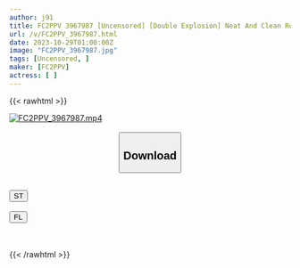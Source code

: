 ```yaml
---
author: j91
title: FC2PPV 3967987 [Uncensored] [Double Explosion] Neat And Clean Ro Cute Beauty, Small, Woman ♥ Pure Soft Body Angel. The Sensitive Vaginal Opening Is On The Verge Of Being Destroyed Many Times!
url: /v/FC2PPV_3967987.html
date: 2023-10-29T01:00:00Z
image: "FC2PPV_3967987.jpg"
tags: [Uncensored, ]
maker: [FC2PPV]
actress: [ ]
---
```



{{< rawhtml >}}

<div class="video" data-videoid="0DbYMwVVrGubRxb">
    <a href="javascript:;">
        <img src="https://my.j91.asia/v/FC2PPV_3967987.jpg" width="WIDTH" height="HEIGHT" alt="FC2PPV_3967987.mp4" loading="lazy">
    </a>
</div>

<script type="text/javascript" src="https://j91.asia/asset/on-demand-st.js"></script>

<br>
  <link rel="stylesheet" href="https://j91.asia/asset/bs5.css">
  
  <center>
  <button class="btn btn-primary" type="button" data-bs-toggle="collapse" data-bs-target=".multi-collapse" aria-expanded="false" aria-controls="multiCollapseExample1 multiCollapseExample2"><h2>Download</h2></button></center>
</p>
<div class="row">
  <div class="col">
    <div class="collapse multi-collapse" id="multiCollapseExample1">
      <div class="card card-body">
	      	      <br>
<div class="buttons">  
<a href="https://streamtape.to/v/0DbYMwVVrGubRxb"><button class="btn-hover color-3"><i class="fa fa-download"></i> ST</button></a></div>
    </div>
  </div>
</div>
  <div class="col">
    <div class="collapse multi-collapse" id="multiCollapseExample2">
      <div class="card card-body">
	      <br>
<div class="buttons">
    <a href="https://filelions.online/f/2fs7ucr62ymo"><button class="btn-hover color-9"><i class="fa fa-download"></i> FL</button></a></div>
<br><br>
      </div>
    </div>
  </div>
</div>

{{< /rawhtml >}}